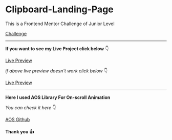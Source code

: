 # Clipboard-Landing-Page

This is a Frontend Mentor Challenge of Junior Level

[Challenge](https://www.frontendmentor.io/challenges/clipboard-landing-page-5cc9bccd6c4c91111378ecb9)

---

**If you want to see my Live Project click below** :point_down:

[Live Preview]()

_if above live preview doesn't work click below_ :point_down:

[Live Preview]()

---

**Here I used AOS Library For On-scroll Animation**

_You can check it here_ :point_down:

[AOS Github](https://github.com/michalsnik/aos)

#### Thank you :+1:
